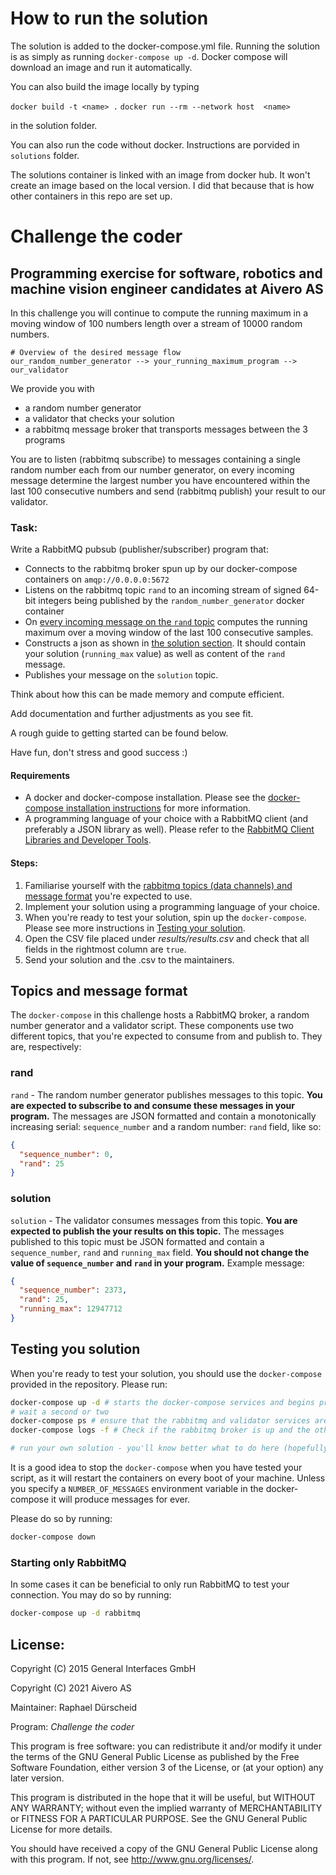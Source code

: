 # How to run the solution

The solution is added to the docker-compose.yml file. Running the solution is as simply as running `docker-compose up -d`. Docker compose will download an image and run it automatically. 

You can also build the image locally by typing  

`docker build -t <name> .`
`docker run --rm --network host  <name>`

in the solution folder.

You can also run the code without docker. Instructions are porvided in `solutions` folder.  

The solutions container is linked with an image from docker hub. It won't create an image based on the local version. I did that because that is how other containers in this repo are set up.

# Challenge the coder




## Programming exercise for software, robotics and machine vision engineer candidates at Aivero AS

In this challenge you will continue to compute the running maximum in a moving window of 100 numbers length over a stream of 10000 random numbers.

```
# Overview of the desired message flow
our_random_number_generator --> your_running_maximum_program --> our_validator
```

We provide you with 
- a random number generator
- a validator that checks your solution
- a rabbitmq message broker that transports messages between the 3 programs

You are to listen (rabbitmq subscribe) to messages containing a single random number each from our number generator, on every incoming message determine the largest number you have encountered within the last 100 consecutive numbers and send (rabbitmq publish) your result to our validator.


### Task:
Write a RabbitMQ pubsub (publisher/subscriber) program that:
- Connects to the rabbitmq broker spun up by our docker-compose containers on `amqp://0.0.0.0:5672`
- Listens on the rabbitmq topic `rand` to an incoming stream of signed 64-bit integers being published by the `random_number_generator` docker container
- On [every incoming message on the `rand` topic](#rand) computes the running maximum over a moving window of the last 100 consecutive samples.
- Constructs a json as shown in [the solution section](#solution). It should contain your solution (`running_max` value) as well as content of the `rand` message.
- Publishes your message on the `solution` topic.


Think about how this can be made memory and compute efficient.

Add documentation and further adjustments as you see fit.

A rough guide to getting started can be found below.

Have fun, don't stress and good success :)

#### Requirements

* A docker and docker-compose installation. Please see the [docker-compose installation instructions](https://docs.docker.com/compose/install/) for more information.
* A programming language of your choice with a RabbitMQ client (and preferably a JSON library as well). Please refer to the [RabbitMQ Client Libraries and Developer Tools](https://www.rabbitmq.com/devtools.html).

#### Steps:

1. Familiarise yourself with the [rabbitmq topics (data channels) and message format](#topics-and-message-format) you're expected to use.
2. Implement your solution using a programming language of your choice.
3. When you're ready to test your solution, spin up the `docker-compose`. Please see more instructions in [Testing your solution](#testing-your-solution).
4. Open the CSV file placed under *results/results.csv* and check that all fields in the rightmost column are `true`.
5. Send your solution and the .csv to the maintainers.

## Topics and message format

The `docker-compose` in this challenge hosts a RabbitMQ broker, a random number generator and a validator script. These
components use two different topics, that you're expected to consume from and publish to. They are, respectively:

### rand

`rand` - The random number generator publishes messages to this topic. **You are expected to subscribe to and consume
these messages in your program.** The messages are JSON formatted and contain a monotonically increasing serial: `sequence_number` and a random number: `rand` field, like
so:

```json
{
  "sequence_number": 0,
  "rand": 25
}
```

### solution

`solution` - The validator consumes messages from this topic. **You are expected to publish the your results on this
topic.** The messages published to this topic must be JSON formatted and contain a `sequence_number`, `rand` and
`running_max` field. **You should not change the value of `sequence_number` and `rand` in your program.** 
Example message:

```json
{
  "sequence_number": 2373,
  "rand": 25,
  "running_max": 12947712
}
```

## Testing you solution

When you're ready to test your solution, you should use the `docker-compose` provided in the repository. Please run:

```bash
docker-compose up -d # starts the docker-compose services and begins producing messages
# wait a second or two
docker-compose ps # ensure that the rabbitmq and validator services are "up". The number generator will terminate once it has produced its allocated number of messages.
docker-compose logs -f # Check if the rabbitmq broker is up and the other services have `CONNECTED`

# run your own solution - you'll know better what to do here (hopefully)
```

It is a good idea to stop the `docker-compose` when you have tested your script, as it will restart the containers on every boot of your machine.
Unless you specify a `NUMBER_OF_MESSAGES` environment variable in the docker-compose it will produce messages for ever.

Please do so by running:

```bash
docker-compose down
```

### Starting only RabbitMQ

In some cases it can be beneficial to only run RabbitMQ to test your connection. You may do so by running:

```bash
docker-compose up -d rabbitmq
```

## License:
Copyright (C) 2015 General Interfaces GmbH

Copyright (C) 2021 Aivero AS

Maintainer: Raphael Dürscheid

Program: *Challenge the coder*

This program is free software: you can redistribute it and/or modify
it under the terms of the GNU General Public License as published by
the Free Software Foundation, either version 3 of the License, or
(at your option) any later version.

This program is distributed in the hope that it will be useful,
but WITHOUT ANY WARRANTY; without even the implied warranty of
MERCHANTABILITY or FITNESS FOR A PARTICULAR PURPOSE.  See the
GNU General Public License for more details.

You should have received a copy of the GNU General Public License
along with this program.  If not, see <http://www.gnu.org/licenses/>.

